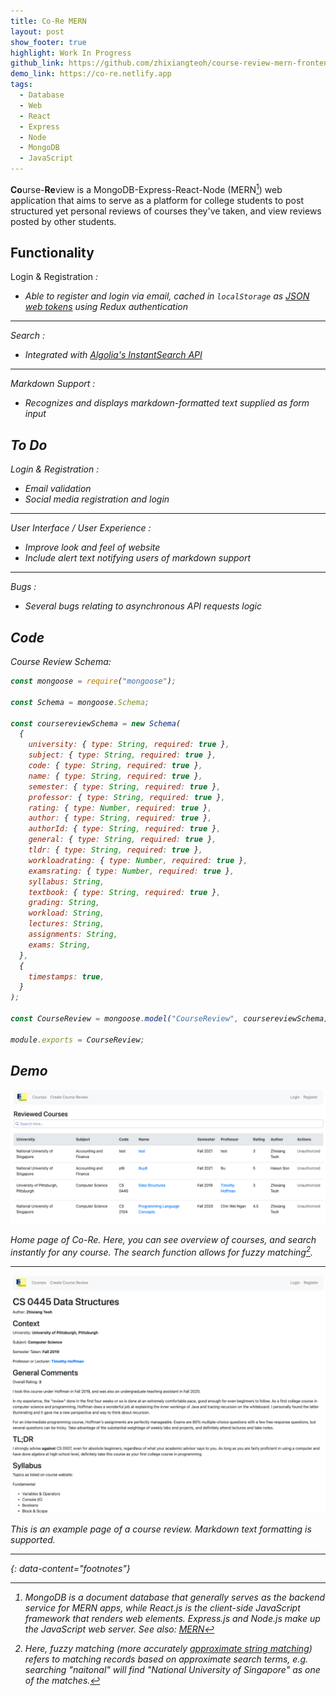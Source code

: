 ```yaml
---
title: Co-Re MERN
layout: post
show_footer: true
highlight: Work In Progress
github_link: https://github.com/zhixiangteoh/course-review-mern-frontend
demo_link: https://co-re.netlify.app
tags:
  - Database
  - Web
  - React
  - Express
  - Node
  - MongoDB
  - JavaScript
---
```


**Co**urse-**Re**view is a MongoDB-Express-React-Node (MERN[^1]) web application that aims to serve as a platform for college students to post structured yet personal reviews of courses they've taken, and view reviews posted by other students.

## Functionality

Login & Registration <i class="fas fa-sign-in-alt" />:

- Able to register and login via email, cached in `localStorage` as [JSON web tokens](https://jwt.io/) using Redux authentication

---

Search <i class="fas fa-search" />:

- Integrated with [Algolia's InstantSearch API](https://www.algolia.com/doc/guides/building-search-ui/what-is-instantsearch/js/)

---

Markdown Support <i class="fab fa-markdown" />:

- Recognizes and displays markdown-formatted text supplied as form input

## To Do

Login & Registration <i class="fas fa-sign-in-alt" />:

- Email validation
- Social media registration and login

---

User Interface / User Experience <i class="fas fa-users" />:

- Improve look and feel of website
- Include alert text notifying users of markdown support

---

Bugs <i class="fas fa-bug" />:

- Several bugs relating to asynchronous API requests logic


## Code

Course Review Schema:

```javascript
const mongoose = require("mongoose");

const Schema = mongoose.Schema;

const coursereviewSchema = new Schema(
  {
    university: { type: String, required: true },
    subject: { type: String, required: true },
    code: { type: String, required: true },
    name: { type: String, required: true },
    semester: { type: String, required: true },
    professor: { type: String, required: true },
    rating: { type: Number, required: true },
    author: { type: String, required: true },
    authorId: { type: String, required: true },
    general: { type: String, required: true },
    tldr: { type: String, required: true },
    workloadrating: { type: Number, required: true },
    examsrating: { type: Number, required: true },
    syllabus: String,
    textbook: { type: String, required: true },
    grading: String,
    workload: String,
    lectures: String,
    assignments: String,
    exams: String,
  },
  {
    timestamps: true,
  }
);

const CourseReview = mongoose.model("CourseReview", coursereviewSchema);

module.exports = CourseReview;
```

## Demo

![Co-Re Home Page](/images/co-re_home.png)

Home page of Co-Re. Here, you can see overview of courses, and search instantly for any course. The search function allows for fuzzy matching[^2].

---

![Co-Re View Course Page](/images/co-re_view_course.png)

This is an example page of a course review. Markdown text formatting is supported.

---
{: data-content="footnotes"}

[^1]: MongoDB is a document database that generally serves as the backend service for MERN apps, while React.js is the client-side JavaScript framework that renders web elements. Express.js and Node.js make up the JavaScript web server. See also: [MERN](https://www.mongodb.com/mern-stack#:~:text=MERN%20stands%20for%20MongoDB%2C%20Express,%29%20%2D%20Node.js%20web%20framework)
[^2]: Here, fuzzy matching (more accurately [approximate string matching](https://en.wikipedia.org/wiki/Approximate_string_matching)) refers to matching records based on approximate search terms, e.g. searching "naitonal" will find "National University of Singapore" as one of the matches.
